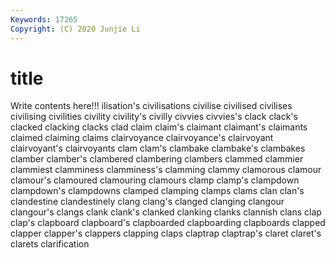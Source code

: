```yaml
---
Keywords: 17265
Copyright: (C) 2020 Junjie Li
---
```


# title

Write contents here!!!
ilisation's 
civilisations 
civilise 
civilised 
civilises
civilising 
civilities 
civility 
civility's 
civilly 
civvies 
civvies's 
clack 
clack's 
clacked
clacking 
clacks 
clad 
claim 
claim's 
claimant 
claimant's 
claimants 
claimed 
claiming
claims 
clairvoyance 
clairvoyance's 
clairvoyant 
clairvoyant's 
clairvoyants 
clam 
clam's 
clambake 
clambake's
clambakes 
clamber 
clamber's 
clambered 
clambering 
clambers 
clammed 
clammier 
clammiest 
clamminess
clamminess's 
clamming 
clammy 
clamorous 
clamour 
clamour's 
clamoured 
clamouring 
clamours 
clamp
clamp's 
clampdown 
clampdown's 
clampdowns 
clamped 
clamping 
clamps 
clams 
clan 
clan's
clandestine 
clandestinely 
clang 
clang's 
clanged 
clanging 
clangour 
clangour's 
clangs 
clank
clank's 
clanked 
clanking 
clanks 
clannish 
clans 
clap 
clap's 
clapboard 
clapboard's
clapboarded 
clapboarding 
clapboards 
clapped 
clapper 
clapper's 
clappers 
clapping 
claps 
claptrap
claptrap's 
claret 
claret's 
clarets 
clarification 

